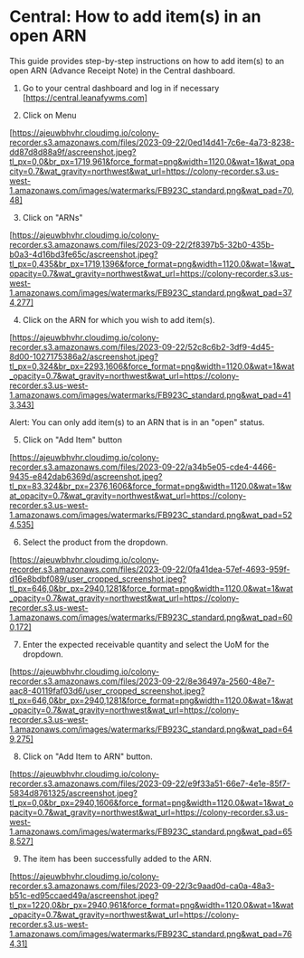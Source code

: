 # Central: How to add item(s) in an open ARN

This guide provides step-by-step instructions on how to add item(s) to an open ARN (Advance Receipt Note) in the Central dashboard.

1. Go to your central dashboard and log in if necessary [https://central.leanafywms.com]


2. Click on Menu

[https://ajeuwbhvhr.cloudimg.io/colony-recorder.s3.amazonaws.com/files/2023-09-22/0ed14d41-7c6e-4a73-8238-dd87d8d88a9f/ascreenshot.jpeg?tl_px=0,0&br_px=1719,961&force_format=png&width=1120.0&wat=1&wat_opacity=0.7&wat_gravity=northwest&wat_url=https://colony-recorder.s3.us-west-1.amazonaws.com/images/watermarks/FB923C_standard.png&wat_pad=70,48]


3. Click on "ARNs"

[https://ajeuwbhvhr.cloudimg.io/colony-recorder.s3.amazonaws.com/files/2023-09-22/2f8397b5-32b0-435b-b0a3-4d16bd3fe65c/ascreenshot.jpeg?tl_px=0,435&br_px=1719,1396&force_format=png&width=1120.0&wat=1&wat_opacity=0.7&wat_gravity=northwest&wat_url=https://colony-recorder.s3.us-west-1.amazonaws.com/images/watermarks/FB923C_standard.png&wat_pad=374,277]


4. Click on the ARN for which you wish to add item(s).

[https://ajeuwbhvhr.cloudimg.io/colony-recorder.s3.amazonaws.com/files/2023-09-22/52c8c6b2-3df9-4d45-8d00-1027175386a2/ascreenshot.jpeg?tl_px=0,324&br_px=2293,1606&force_format=png&width=1120.0&wat=1&wat_opacity=0.7&wat_gravity=northwest&wat_url=https://colony-recorder.s3.us-west-1.amazonaws.com/images/watermarks/FB923C_standard.png&wat_pad=413,343]


Alert: You can only add item(s) to an ARN that is in an "open" status.


5. Click on "Add Item" button

[https://ajeuwbhvhr.cloudimg.io/colony-recorder.s3.amazonaws.com/files/2023-09-22/a34b5e05-cde4-4466-9435-e842dab6369d/ascreenshot.jpeg?tl_px=83,324&br_px=2376,1606&force_format=png&width=1120.0&wat=1&wat_opacity=0.7&wat_gravity=northwest&wat_url=https://colony-recorder.s3.us-west-1.amazonaws.com/images/watermarks/FB923C_standard.png&wat_pad=524,535]


6. Select the product from the dropdown.

[https://ajeuwbhvhr.cloudimg.io/colony-recorder.s3.amazonaws.com/files/2023-09-22/0fa41dea-57ef-4693-959f-d16e8bdbf089/user_cropped_screenshot.jpeg?tl_px=646,0&br_px=2940,1281&force_format=png&width=1120.0&wat=1&wat_opacity=0.7&wat_gravity=northwest&wat_url=https://colony-recorder.s3.us-west-1.amazonaws.com/images/watermarks/FB923C_standard.png&wat_pad=600,172]


7. Enter the expected receivable quantity and select the UoM for the dropdown. 

[https://ajeuwbhvhr.cloudimg.io/colony-recorder.s3.amazonaws.com/files/2023-09-22/8e36497a-2560-48e7-aac8-40119faf03d6/user_cropped_screenshot.jpeg?tl_px=646,0&br_px=2940,1281&force_format=png&width=1120.0&wat=1&wat_opacity=0.7&wat_gravity=northwest&wat_url=https://colony-recorder.s3.us-west-1.amazonaws.com/images/watermarks/FB923C_standard.png&wat_pad=649,275]


8. Click on "Add Item to ARN" button.

[https://ajeuwbhvhr.cloudimg.io/colony-recorder.s3.amazonaws.com/files/2023-09-22/e9f33a51-66e7-4e1e-85f7-5834d8761325/ascreenshot.jpeg?tl_px=0,0&br_px=2940,1606&force_format=png&width=1120.0&wat=1&wat_opacity=0.7&wat_gravity=northwest&wat_url=https://colony-recorder.s3.us-west-1.amazonaws.com/images/watermarks/FB923C_standard.png&wat_pad=658,527]


9. The item has been successfully added to the ARN.

[https://ajeuwbhvhr.cloudimg.io/colony-recorder.s3.amazonaws.com/files/2023-09-22/3c9aad0d-ca0a-48a3-b51c-ed95ccaed49a/ascreenshot.jpeg?tl_px=1220,0&br_px=2940,961&force_format=png&width=1120.0&wat=1&wat_opacity=0.7&wat_gravity=northwest&wat_url=https://colony-recorder.s3.us-west-1.amazonaws.com/images/watermarks/FB923C_standard.png&wat_pad=764,31]